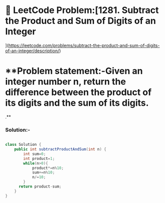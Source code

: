 # 📌 LeetCode Problem:[1281. Subtract the Product and Sum of Digits of an Integer
](https://leetcode.com/problems/subtract-the-product-and-sum-of-digits-of-an-integer/description/)

# **Problem statement:-Given an integer number n, return the difference between the product of its digits and the sum of its digits.
.**



### Solution:-

``` java

class Solution {
    public int subtractProductAndSum(int n) {
        int sum=0;
        int product=1;
        while(n>0){
            product*=n%10;
            sum+=n%10;
            n/=10;
        }
      return product-sum;
    }
}

